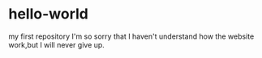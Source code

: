 # hello-world
my first repository
I'm so sorry that I haven't understand how the website work,but I will never give up.
